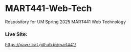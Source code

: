 # MART441-Web-Tech
Respository for UM Spring 2025 MART441 Web Technology

### Live Site:
https://pawzicat.github.io/mart441/
